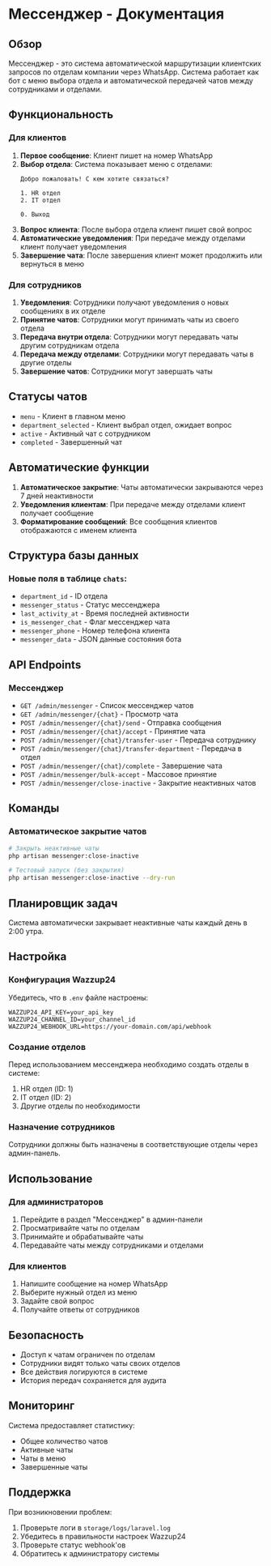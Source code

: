 # Мессенджер - Документация

## Обзор

Мессенджер - это система автоматической маршрутизации клиентских запросов по отделам компании через WhatsApp. Система работает как бот с меню выбора отдела и автоматической передачей чатов между сотрудниками и отделами.

## Функциональность

### Для клиентов

1. **Первое сообщение**: Клиент пишет на номер WhatsApp
2. **Выбор отдела**: Система показывает меню с отделами:
   ```
   Добро пожаловать! С кем хотите связаться?
   
   1. HR отдел
   2. IT отдел
   
   0. Выход
   ```
3. **Вопрос клиента**: После выбора отдела клиент пишет свой вопрос
4. **Автоматические уведомления**: При передаче между отделами клиент получает уведомления
5. **Завершение чата**: После завершения клиент может продолжить или вернуться в меню

### Для сотрудников

1. **Уведомления**: Сотрудники получают уведомления о новых сообщениях в их отделе
2. **Принятие чатов**: Сотрудники могут принимать чаты из своего отдела
3. **Передача внутри отдела**: Сотрудники могут передавать чаты другим сотрудникам отдела
4. **Передача между отделами**: Сотрудники могут передавать чаты в другие отделы
5. **Завершение чатов**: Сотрудники могут завершать чаты

## Статусы чатов

- `menu` - Клиент в главном меню
- `department_selected` - Клиент выбрал отдел, ожидает вопрос
- `active` - Активный чат с сотрудником
- `completed` - Завершенный чат

## Автоматические функции

1. **Автоматическое закрытие**: Чаты автоматически закрываются через 7 дней неактивности
2. **Уведомления клиентам**: При передаче между отделами клиент получает сообщение
3. **Форматирование сообщений**: Все сообщения клиентов отображаются с именем клиента

## Структура базы данных

### Новые поля в таблице `chats`:

- `department_id` - ID отдела
- `messenger_status` - Статус мессенджера
- `last_activity_at` - Время последней активности
- `is_messenger_chat` - Флаг мессенджер чата
- `messenger_phone` - Номер телефона клиента
- `messenger_data` - JSON данные состояния бота

## API Endpoints

### Мессенджер

- `GET /admin/messenger` - Список мессенджер чатов
- `GET /admin/messenger/{chat}` - Просмотр чата
- `POST /admin/messenger/{chat}/send` - Отправка сообщения
- `POST /admin/messenger/{chat}/accept` - Принятие чата
- `POST /admin/messenger/{chat}/transfer-user` - Передача сотруднику
- `POST /admin/messenger/{chat}/transfer-department` - Передача в отдел
- `POST /admin/messenger/{chat}/complete` - Завершение чата
- `POST /admin/messenger/bulk-accept` - Массовое принятие
- `POST /admin/messenger/close-inactive` - Закрытие неактивных чатов

## Команды

### Автоматическое закрытие чатов

```bash
# Закрыть неактивные чаты
php artisan messenger:close-inactive

# Тестовый запуск (без закрытия)
php artisan messenger:close-inactive --dry-run
```

## Планировщик задач

Система автоматически закрывает неактивные чаты каждый день в 2:00 утра.

## Настройка

### Конфигурация Wazzup24

Убедитесь, что в `.env` файле настроены:

```env
WAZZUP24_API_KEY=your_api_key
WAZZUP24_CHANNEL_ID=your_channel_id
WAZZUP24_WEBHOOK_URL=https://your-domain.com/api/webhook
```

### Создание отделов

Перед использованием мессенджера необходимо создать отделы в системе:

1. HR отдел (ID: 1)
2. IT отдел (ID: 2)
3. Другие отделы по необходимости

### Назначение сотрудников

Сотрудники должны быть назначены в соответствующие отделы через админ-панель.

## Использование

### Для администраторов

1. Перейдите в раздел "Мессенджер" в админ-панели
2. Просматривайте чаты по отделам
3. Принимайте и обрабатывайте чаты
4. Передавайте чаты между сотрудниками и отделами

### Для клиентов

1. Напишите сообщение на номер WhatsApp
2. Выберите нужный отдел из меню
3. Задайте свой вопрос
4. Получайте ответы от сотрудников

## Безопасность

- Доступ к чатам ограничен по отделам
- Сотрудники видят только чаты своих отделов
- Все действия логируются в системе
- История передач сохраняется для аудита

## Мониторинг

Система предоставляет статистику:
- Общее количество чатов
- Активные чаты
- Чаты в меню
- Завершенные чаты

## Поддержка

При возникновении проблем:
1. Проверьте логи в `storage/logs/laravel.log`
2. Убедитесь в правильности настроек Wazzup24
3. Проверьте статус webhook'ов
4. Обратитесь к администратору системы
